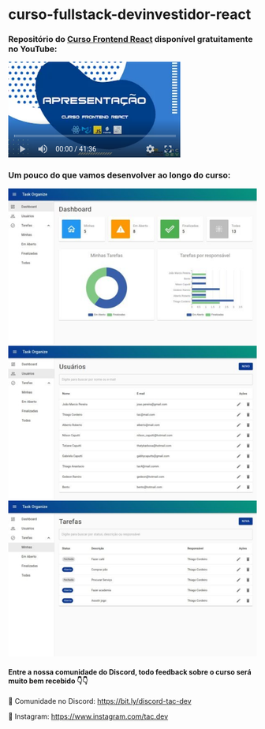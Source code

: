 # curso-fullstack-devinvestidor-react

### Repositório do [Curso Frontend React](https://www.youtube.com/watch?v=bxdLk93idaQ&list=PLl4e5NAFzX70Eo0hshlHzmrYi9IG0bYxq) disponível gratuitamente no YouTube:
    
[![Curso Frontend React](./assets/capa-apresentacao.png)](https://www.youtube.com/watch?v=bxdLk93idaQ&list=PLl4e5NAFzX70Eo0hshlHzmrYi9IG0bYxq)

### Um pouco do que vamos desenvolver ao longo do curso:
![Curso Frontend React](./assets/dashboard-print.png)
![Curso Frontend React](./assets/usuarios-print.png)
![Curso Frontend React](./assets/tarefas-print.png)

#### Entre a nossa comunidade do Discord, todo feedback sobre o curso será muito bem recebido 👇👇

👥 Comunidade no Discord: https://bit.ly/discord-tac-dev

🚀 Instagram: https://www.instagram.com/tac.dev
